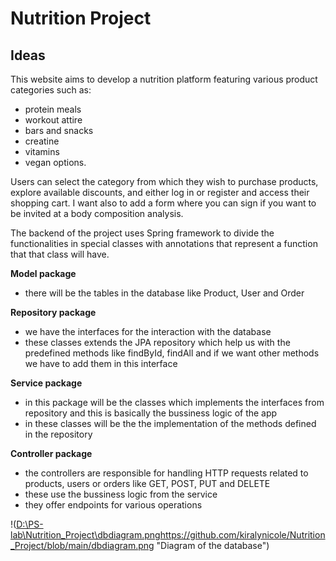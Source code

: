 # Nutrition Project
## Ideas

This website aims to develop a nutrition platform featuring various product categories such as:
- protein meals
- workout attire
- bars and snacks
- creatine
- vitamins
- vegan options.

Users can select the category from which they wish to purchase products, explore available discounts, and either log in or register and access their shopping cart.
I want also to add a form where you can sign if you want to be invited at a body composition analysis.

The backend of the project uses Spring framework to divide the functionalities in special classes with annotations that represent a function that that class will have.

**Model package**
- there will be the tables in the database like Product, User and Order

**Repository package**
- we have the interfaces for the interaction with the database
- these classes extends the JPA  repository which help us with the predefined methods like findById, findAll and if we want other methods we have to add them in this interface 

**Service package**
- in this package will be the classes which implements the interfaces from repository and this is basically the bussiness logic of the app
- in these classes will be the the implementation of the methods defined in the repository

**Controller package**
- the controllers are responsible for handling HTTP requests related to products, users or orders like GET, POST, PUT and DELETE
- these use the bussiness logic from the service
- they offer endpoints for various operations

!([D:\PS-lab\Nutrition_Project\dbdiagram.png](https://github.com/kiralynicole/Nutrition_Project/blob/main/dbdiagram.png)https://github.com/kiralynicole/Nutrition_Project/blob/main/dbdiagram.png "Diagram of the database")






